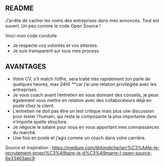 ## README ##

J’arrête de cacher les noms des entreprises dans mes annonces. Tout est ouvert. Un peu comme le code Open Source !

Voici mon code conduite
* Je respecte vos volontés et vos attentes.
* Je suis transparent sur tous mes process.

## AVANTAGES

* Votre CV, s’il match l’offre, sera traité très rapidement (on parle de quelques heures, max 24H) **car j’ai une relation privilégiée avec les entreprises.
* Je vous coach avant l’entretien en vous donnant des conseils, je peux également vous mettre en relation avec des collaborateurs déjà en poste chez le client.
* L’entretien ne doit pas être un test critique mais plus une discussion pour tester l’humain, qui reste la composante la plus importante dans n’importe quelle structure.
* Je négocie le salaire pour vous en vous apportant mes connaissances du marché.
* Une fois en poste et j’agis comme un coach dans votre carrière.

Source et inspiration : https://medium.com/@jlondiche/jarr%C3%AAte-le-recrutement-propri%C3%A9taire-je-d%C3%A9marre-l-open-source-6e33463aec9

